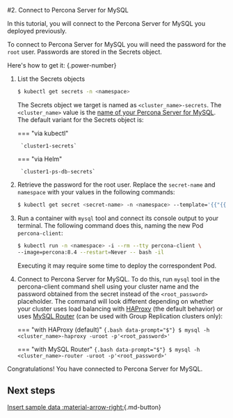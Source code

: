 #2. Connect to Percona Server for MySQL

In this tutorial, you will connect to the Percona Server for MySQL you deployed previously.

To connect to Percona Server for MySQL you will need the password for the `root` user. Passwords are stored in the Secrets object. 

Here's how to get it:
{.power-number}

1. List the Secrets objects

    ```{.bash data-prompt="$"}
    $ kubectl get secrets -n <namespace>
    ```

    The Secrets object we target is named as `<cluster_name>-secrets`. The `<cluster_name>` value is the [name of your Percona Server for MySQL](operator.md#metadata-name). The default variant for the Secrets object is:

    === "via kubectl" 

        `cluster1-secrets`

    === "via Helm"

        `cluster1-ps-db-secrets`

2. Retrieve the password for the root user. Replace the `secret-name` and `namespace` with your values in the following commands:

    ```{.bash data-prompt="$"}
    $ kubectl get secret <secret-name> -n <namespace> --template='{{"{{"}}.data.root | base64decode{{"}}"}}{{"{{"}}"\n"{{"}}"}}'
    ```

3. Run a container with `mysql` tool and connect its console output to your terminal. The following command does this, naming the new Pod `percona-client`:

    ```{.bash data-prompt="$"}
    $ kubectl run -n <namespace> -i --rm --tty percona-client \ 
    --image=percona:8.4 --restart=Never -- bash -il
    ```

    Executing it may require some time to deploy the correspondent Pod.

4. Connect to Percona Server for MySQL. To do this, run `mysql` tool in the percona-client command shell using your cluster name and the password obtained from the secret instead of the `<root_password>` placeholder. The command will look different depending on whether your cluster  uses load balancing with [HAProxy](haproxy-conf.md) (the default behavior) or uses
    [MySQL Router](router-conf.md) (can be used with Group Replication clusters only):

    === "with HAProxy (default)"
        ```{.bash data-prompt="$"}
        $ mysql -h <cluster_name>-haproxy -uroot -p'<root_password>'
        ```

    === "with MySQL Router"
        ```{.bash data-prompt="$"}
        $ mysql -h <cluster_name>-router -uroot -p'<root_password>'
        ```

Congratulations! You have connected to Percona Server for MySQL. 

## Next steps

[Insert sample data :material-arrow-right:](data-insert.md){.md-button}
